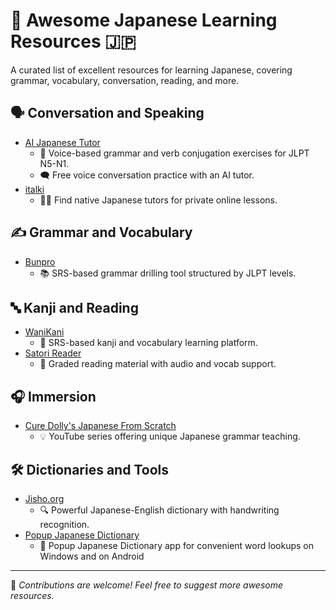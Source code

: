 # 🌸 Awesome Japanese Learning Resources 🇯🇵

A curated list of excellent resources for learning Japanese, covering grammar, vocabulary, conversation, reading, and more.

## 🗣️ Conversation and Speaking

- [AI Japanese Tutor](https://www.aijapanesetutor.org)
  - 🧠 Voice-based grammar and verb conjugation exercises for JLPT N5-N1.
  - 🗨️ Free voice conversation practice with an AI tutor.
- [italki](https://www.italki.com/)
  - 👩‍🏫 Find native Japanese tutors for private online lessons.

## ✍️ Grammar and Vocabulary

- [Bunpro](https://www.bunpro.jp/)
  - 📚 SRS-based grammar drilling tool structured by JLPT levels.

## 🔤 Kanji and Reading

- [WaniKani](https://www.wanikani.com/)
  - 🦀 SRS-based kanji and vocabulary learning platform.
- [Satori Reader](https://www.satorireader.com/)
  - 📖 Graded reading material with audio and vocab support.

## 🎧 Immersion

- [Cure Dolly's Japanese From Scratch](https://www.youtube.com/@organicjapanesewithcuredol49)
  - 💡 YouTube series offering unique Japanese grammar teaching.

## 🛠️ Dictionaries and Tools

- [Jisho.org](https://jisho.org/)
  - 🔍 Powerful Japanese-English dictionary with handwriting recognition.
- [Popup Japanese Dictionary](https://www.popupjapanesedictionary.com)
  - 💬 Popup Japanese Dictionary app for convenient word lookups on Windows and on Android

---

🌟 *Contributions are welcome! Feel free to suggest more awesome resources.*
